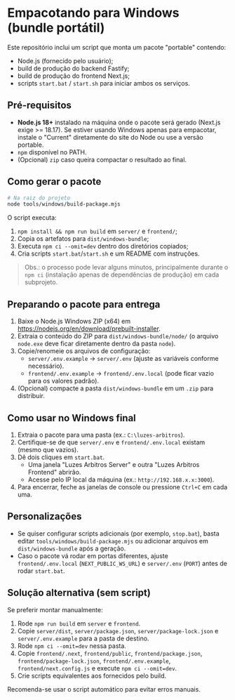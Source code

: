 # Empacotando para Windows (bundle portátil)

Este repositório inclui um script que monta um pacote "portable" contendo:

- Node.js (fornecido pelo usuário);
- build de produção do backend Fastify;
- build de produção do frontend Next.js;
- scripts `start.bat` / `start.sh` para iniciar ambos os serviços.

## Pré-requisitos

- **Node.js 18+** instalado na máquina onde o pacote será gerado (Next.js exige >= 18.17). Se estiver usando Windows apenas para empacotar, instale o "Current" diretamente do site do Node ou use a versão portable.
- `npm` disponível no PATH.
- (Opcional) `zip` caso queira compactar o resultado ao final.

## Como gerar o pacote

```bash
# Na raiz do projeto
node tools/windows/build-package.mjs
```

O script executa:

1. `npm install && npm run build` em `server/` e `frontend/`;
2. Copia os artefatos para `dist/windows-bundle`;
3. Executa `npm ci --omit=dev` dentro dos diretórios copiados;
4. Cria scripts `start.bat`/`start.sh` e um README com instruções.

> Obs.: o processo pode levar alguns minutos, principalmente durante o `npm ci` (instalação apenas de dependências de produção) em cada subprojeto.

## Preparando o pacote para entrega

1. Baixe o Node.js Windows ZIP (x64) em <https://nodejs.org/en/download/prebuilt-installer>.
2. Extraia o conteúdo do ZIP para `dist/windows-bundle/node/` (o arquivo `node.exe` deve ficar diretamente dentro da pasta `node`).
3. Copie/renomeie os arquivos de configuração:
   - `server/.env.example` → `server/.env` (ajuste as variáveis conforme necessário).
   - `frontend/.env.example` → `frontend/.env.local` (pode ficar vazio para os valores padrão).
4. (Opcional) compacte a pasta `dist/windows-bundle` em um `.zip` para distribuir.

## Como usar no Windows final

1. Extraia o pacote para uma pasta (ex.: `C:\luzes-arbitros`).
2. Certifique-se de que `server/.env` e `frontend/.env.local` existam (mesmo que vazios).
3. Dê dois cliques em `start.bat`.
   - Uma janela "Luzes Arbitros Server" e outra "Luzes Arbitros Frontend" abrirão.
   - Acesse pelo IP local da máquina (ex.: `http://192.168.x.x:3000`).
4. Para encerrar, feche as janelas de console ou pressione `Ctrl+C` em cada uma.

## Personalizações

- Se quiser configurar scripts adicionais (por exemplo, `stop.bat`), basta editar `tools/windows/build-package.mjs` ou adicionar arquivos em `dist/windows-bundle` após a geração.
- Caso o pacote vá rodar em portas diferentes, ajuste `frontend/.env.local` (`NEXT_PUBLIC_WS_URL`) e `server/.env` (`PORT`) antes de rodar `start.bat`.

## Solução alternativa (sem script)

Se preferir montar manualmente:

1. Rode `npm run build` em `server` e `frontend`.
2. Copie `server/dist`, `server/package.json`, `server/package-lock.json` e `server/.env.example` para a pasta de destino.
3. Rode `npm ci --omit=dev` nessa pasta.
4. Copie `frontend/.next`, `frontend/public`, `frontend/package.json`, `frontend/package-lock.json`, `frontend/.env.example`, `frontend/next.config.js` e execute `npm ci --omit=dev`.
5. Crie scripts equivalentes aos fornecidos pelo build.

Recomenda-se usar o script automático para evitar erros manuais.
